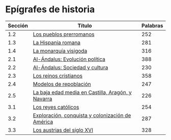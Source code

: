 # Epígrafes de historia

| Sección | Título | Palabras |
|---------|-------|------------|
| 1.2 | [Los pueblos prerromanos](epigrafes.md#12---los-pueblos-prerromanos) | 252 |
| 1.3 | [La Hispania romana](epigrafes.md#13---la-hispania-romana) | 281 |
| 1.4 | [La monarquía visigoda](epigrafes.md#14---la-monarquía-visigoda) | 316 |
| 2.1 | [Al-Ándalus: Evolución política](epigrafes.md#21---al-Ándalus-evolución-política) | 388 |
| 2.2 | [Al-Ándalus: Sociedad y cultura](epigrafes.md#22---al-Ándalus-sociedad-y-cultura) | 230 |
| 2.3 | [Los reinos cristianos](epigrafes.md#23---los-reinos-cristianos) | 358 |
| 2.4 | [Modelos de repoblación](epigrafes.md#24---modelos-de-repoblación) | 247 |
| 2.5 | [La baja edad media en Castilla, Aragón, y Navarra](epigrafes.md#25---la-baja-edad-media-en-castilla-aragón-y-navarra) | 226 |
| 3.1 | [Los reyes católicos](epigrafes.md#31---los-reyes-católicos) | 254 |
| 3.2 | [Exploración, conquista y colonización de América](epigrafes.md#32---exploración-conquista-y-colonización-de-américa) | 287 |
| 3.3 | [Los austrias del siglo XVI](epigrafes.md#33---los-austrias-del-siglo-xvi) | 328 |
